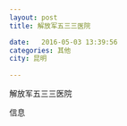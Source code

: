 ```yaml
--- 
layout: post 
title: 解放军五三三医院

date:   2016-05-03 13:39:56 
categories: 其他  
city: 昆明
  
--- 
```

   
解放军五三三医院

信息

